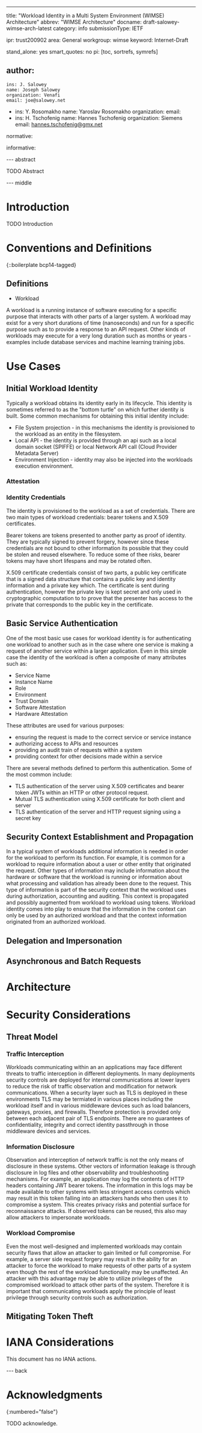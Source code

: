 ---
title: "Workload Identity in a Multi System Environment (WIMSE) Architecture"
abbrev: "WIMSE Architecture"
docname: draft-salowey-wimse-arch-latest
category: info
submissionType: IETF

ipr: trust200902
area: General
workgroup: wimse
keyword: Internet-Draft

stand_alone: yes
smart_quotes: no
pi: [toc, sortrefs, symrefs]

author:
 -
    ins: J. Salowey
    name: Joseph Salowey
    organization: Venafi
    email: joe@salowey.net
 -
    ins: Y. Rosomakho
    name: Yaroslav Rosomakho
    organization:
    email:
 -
    ins: H. Tschofenig
    name: Hannes Tschofenig
    organization: Siemens
    email: hannes.tschofenig@gmx.net



normative:

informative:


--- abstract

TODO Abstract


--- middle

# Introduction

TODO Introduction


# Conventions and Definitions

{::boilerplate bcp14-tagged}

## Definitions

* Workload

A workload is a running instance of software executing for a specific purpose that interacts with other parts of a larger system. A workload may exist for a very short durations of time (nanoseconds) and run for a specific purpose such as to provide a response to an API request. Other kinds of workloads may execute for a very long duration such as months or years - examples include database services and machine learning training jobs.


# Use Cases

## Initial Workload Identity

Typically a workload obtains its identity early in its lifecycle. This identity is sometimes referred to as the "bottom turtle" on which further identity is built. Some common mechanisms for obtaining this initial identity include:

* File System projection - in this mechanisms the identity is provisioned to the workload as an entity in the filesystem.
* Local API - the identity is provided through an api such as a local domain socket (SPIFFE) or local Network API call (Cloud Provider Metadata Server)
* Environment Injection - identity may also be injected into the workloads execution environment.

### Attestation

### Identity Credentials

The identity is provisioned to the workload as a set of credentials. There are two main types of workload credentials: bearer tokens and X.509 certificates.

Bearer tokens are tokens presented to another party as proof of identity.  They are typically signed to prevent forgery, however since these credentials are not bound to other information its possible that they could be stolen and reused elsewhere. To reduce some of thee risks, bearer tokens may have short lifespans and may be rotated often.

X.509 certificate credentials consist of two parts, a public key certificate that is a signed data structure that contains a public key and identity information and a private key which. The certificate is sent during authentication, however the private key is kept secret and only used in cryptographic computation to to prove that the presenter has access to the private that corresponds to the public key in the certificate.

## Basic Service Authentication

One of the most basic use cases for workload identity is for authenticating one workload to another such as in the case where one service is making a request of another service within a larger application. Even in this simple case the identity of the workload is often a composite of many attributes such as:

* Service Name
* Instance Name
* Role
* Environment
* Trust Domain
* Software Attestation
* Hardware Attestation

These attributes are used for various purposes:

* ensuring the request is made to the correct service or service instance
* authorizing access to APIs and resources
* providing an audit train of requests within a system
* providing context for other decisions made within a service

There are several methods defined to perform this authentication.  Some of the most common include:

* TLS authentication of the server using X.509 certificates and bearer token JWTs within an HTTP or other protocol request.
* Mutual TLS authentication using X.509 certificate for both client and server
* TLS authentication of the server and HTTP request signing using a secret key

## Security Context Establishment and Propagation

In a typical system of workloads additional information is needed in order for the workload to perform its function. For example, it is common for a workload to require information about a user or other entity that originated the request. Other types of information may include information about the hardware or software that the workload is running or information about what processing and validation has already been done to the request.  This type of information is part of the security context that the workload uses during authorization, accounting and auditing.  This context is propagated and possibly augmented from workload to workload using tokens.  Workload identity comes into play to ensure that the information in the context can only be used by an authorized workload and that the context information originated from an authorized workload.

## Delegation and Impersonation

## Asynchronous and Batch Requests



# Architecture




# Security Considerations

## Threat Model

### Traffic Interception

Workloads communicating within an an applications may face different threats to traffic interception in different deployments. In many deployments security controls are deployed for internal communications at lower layers to reduce the risk of traffic observation and modification for network communications. When a security layer such as TLS is deployed in these environments TLS may be termiated in various places including the workload itself and in various middleware devices such as load balancers, gateways, proxies, and firewalls. Therefore protection is provided only between each adjacent pair of TLS endpoints. There are no guarantees of confidentiality, integrity and correct identity passthrough in those middleware devices and services.

### Information Disclosure

Observation and interception of network traffic is not the only means of disclosure in these systems. Other vectors of information leakage is through disclosure in log files and other observability and troubleshooting mechanisms. For example, an application may log the contents of HTTP headers containing JWT bearer tokens.  The information in this logs may be made available to other systems with less stringent access controls which may result in this token falling into an attackers hands who then uses it to compromise a system. This creates privacy risks and potential surface for reconnaissance attacks. If observed tokens can be reused, this also may allow attackers to impersonate workloads.

### Workload Compromise

Even the most well-designed and implemented workloads may contain security flaws that allow an attacker to gain limited or full compromise. For example, a server side request forgery may result in the ability for an attacker to force the workload to make requests of other parts of a system even though the rest of the workload functionality may be unaffected. An attacker with this advantage may be able to utilize privileges of the compromised workload to attack other parts of the system. Therefore it is important that communicating workloads apply the principle of least privilege through security controls such as authorization.

## Mitigating Token Theft




# IANA Considerations

This document has no IANA actions.



--- back

# Acknowledgments
{:numbered="false"}

TODO acknowledge.
